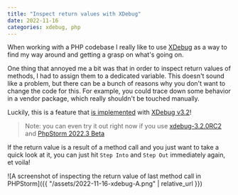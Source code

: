 ```yaml
---
title: "Inspect return values with XDebug"
date: 2022-11-16
categories: xdebug, php
---
```


When working with a PHP codebase I really like to use [XDebug](https://xdebug.org/) as a way to find my way around and getting a grasp on what's going on.

One thing that annoyed me a bit was that in order to inspect return values of methods, I had to assign them to a dedicated variable.
This doesn't sound like a problem, but there can be a bunch of reasons why you don't want to change the code for this. For example, you could trace down some behavior in a vendor package, which really shouldn't be touched manually.

Luckily, this is a feature that [is implemented](https://twitter.com/derickr/status/1521889260202307586) with [XDebug v3.2](https://bugs.xdebug.org/bug_view_page.php?bug_id=00002087)! 

> Note: you can even try it out right now if you use [xdebug-3.2.0RC2](https://github.com/xdebug/xdebug/releases/tag/3.2.0RC2) and [PhpStorm 2022.3 Beta](https://blog.jetbrains.com/phpstorm/2022/11/phpstorm-2022-3-early-access-5/#Return_value_debugging_with_Xdebug)

If the return value is a result of a method call and you just want to take a quick look at it, you can just hit `Step Into` and `Step Out` immediately again, et voila!

![A screenshot of inspecting the return value of last method call in PHPStorm]({{ "/assets/2022-11-16-xdebug-A.png" | relative_url }})

